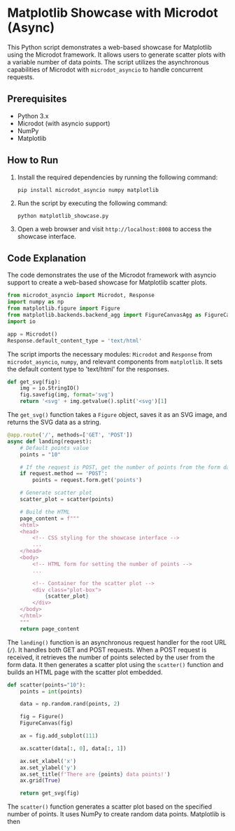# Matplotlib Showcase with Microdot (Async)

This Python script demonstrates a web-based showcase for Matplotlib using the Microdot framework. It allows users to generate scatter plots with a variable number of data points. The script utilizes the asynchronous capabilities of Microdot with `microdot_asyncio` to handle concurrent requests.

## Prerequisites

- Python 3.x
- Microdot (with asyncio support)
- NumPy
- Matplotlib

## How to Run

1. Install the required dependencies by running the following command:
   ```
   pip install microdot_asyncio numpy matplotlib
   ```

2. Run the script by executing the following command:
   ```
   python matplotlib_showcase.py
   ```

3. Open a web browser and visit `http://localhost:8008` to access the showcase interface.

## Code Explanation

The code demonstrates the use of the Microdot framework with asyncio support to create a web-based showcase for Matplotlib scatter plots.

```python
from microdot_asyncio import Microdot, Response
import numpy as np
from matplotlib.figure import Figure
from matplotlib.backends.backend_agg import FigureCanvasAgg as FigureCanvas
import io

app = Microdot()
Response.default_content_type = 'text/html'
```

The script imports the necessary modules: `Microdot` and `Response` from `microdot_asyncio`, `numpy`, and relevant components from `matplotlib`. It sets the default content type to 'text/html' for the responses.

```python
def get_svg(fig):
    img = io.StringIO()
    fig.savefig(img, format='svg')
    return '<svg' + img.getvalue().split('<svg')[1]
```

The `get_svg()` function takes a `Figure` object, saves it as an SVG image, and returns the SVG data as a string.

```python
@app.route('/', methods=['GET', 'POST'])
async def landing(request):
    # Default points value
    points = "10"

    # If the request is POST, get the number of points from the form data
    if request.method == 'POST':
        points = request.form.get('points')

    # Generate scatter plot
    scatter_plot = scatter(points)

    # Build the HTML
    page_content = f"""
    <html>
    <head>
        <!-- CSS styling for the showcase interface -->
        ...
    </head>
    <body>
        <!-- HTML form for setting the number of points -->
        ...

        <!-- Container for the scatter plot -->
        <div class="plot-box">
            {scatter_plot}
        </div>
    </body>
    </html>
    """
    return page_content
```

The `landing()` function is an asynchronous request handler for the root URL (`/`). It handles both GET and POST requests. When a POST request is received, it retrieves the number of points selected by the user from the form data. It then generates a scatter plot using the `scatter()` function and builds an HTML page with the scatter plot embedded.

```python
def scatter(points="10"):
    points = int(points)

    data = np.random.rand(points, 2)

    fig = Figure()
    FigureCanvas(fig)

    ax = fig.add_subplot(111)

    ax.scatter(data[:, 0], data[:, 1])

    ax.set_xlabel('x')
    ax.set_ylabel('y')
    ax.set_title(f'There are {points} data points!')
    ax.grid(True)

    return get_svg(fig)
```

The `scatter()` function generates a scatter plot based on the specified number of points. It uses NumPy to create random data points. Matplotlib is then
